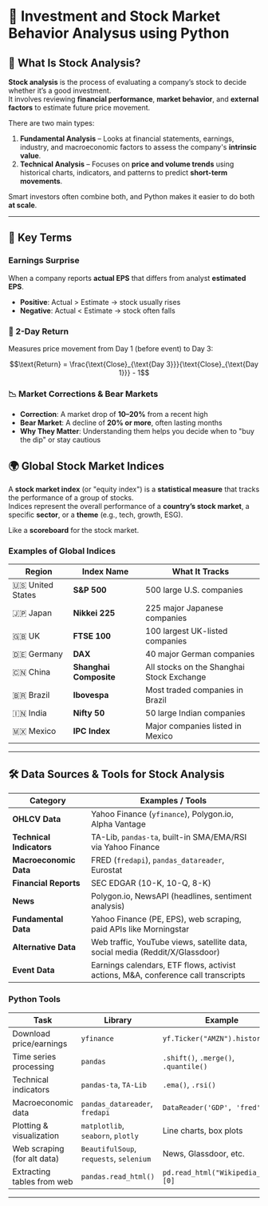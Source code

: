 # 📘 Investment and Stock Market Behavior Analysus using Python

## 📌 What Is Stock Analysis?

**Stock analysis** is the process of evaluating a company’s stock to decide whether it’s a good investment.  
It involves reviewing **financial performance**, **market behavior**, and **external factors** to estimate future price movement.

There are two main types:

1. **Fundamental Analysis** – Looks at financial statements, earnings, industry, and macroeconomic factors to assess the company's **intrinsic value**.
2. **Technical Analysis** – Focuses on **price and volume trends** using historical charts, indicators, and patterns to predict **short-term movements**.

Smart investors often combine both, and Python makes it easier to do both **at scale**.

---

## 🧠 Key Terms

### Earnings Surprise
When a company reports **actual EPS** that differs from analyst **estimated EPS**.
- **Positive**: Actual > Estimate → stock usually rises
- **Negative**: Actual < Estimate → stock often falls

### 🔁 2-Day Return
Measures price movement from Day 1 (before event) to Day 3:
```math
\text{Return} = \frac{\text{Close}_{\text{Day 3}}}{\text{Close}_{\text{Day 1}}} - 1
```

### 📉 Market Corrections & Bear Markets

- **Correction**: A market drop of **10–20%** from a recent high
- **Bear Market**: A decline of **20% or more**, often lasting months
- **Why They Matter**: Understanding them helps you decide when to "buy the dip" or stay cautious

## 🌍 Global Stock Market Indices

A **stock market index** (or "equity index") is a **statistical measure** that tracks the performance of a group of stocks.  
Indices represent the overall performance of a **country’s stock market**, a specific **sector**, or a **theme** (e.g., tech, growth, ESG).

Like a **scoreboard** for the stock market.

### Examples of Global Indices

| Region         | Index Name                | What It Tracks                            |
|----------------|----------------------------|--------------------------------------------|
| 🇺🇸 United States | **S&P 500**                  | 500 large U.S. companies                   |
| 🇯🇵 Japan         | **Nikkei 225**               | 225 major Japanese companies               |
| 🇬🇧 UK            | **FTSE 100**                | 100 largest UK-listed companies            |
| 🇩🇪 Germany       | **DAX**                     | 40 major German companies                  |
| 🇨🇳 China         | **Shanghai Composite**      | All stocks on the Shanghai Stock Exchange |
| 🇧🇷 Brazil        | **Ibovespa**                | Most traded companies in Brazil            |
| 🇮🇳 India         | **Nifty 50**                | 50 large Indian companies                  |
| 🇲🇽 Mexico        | **IPC Index**               | Major companies listed in Mexico           |

---

## 🛠️ Data Sources & Tools for Stock Analysis

| Category                | Examples / Tools                                                                 |
|-------------------------|----------------------------------------------------------------------------------|
| **OHLCV Data**          | Yahoo Finance (`yfinance`), Polygon.io, Alpha Vantage                           |
| **Technical Indicators**| TA-Lib, `pandas-ta`, built-in SMA/EMA/RSI via Yahoo Finance                     |
| **Macroeconomic Data**  | FRED (`fredapi`), `pandas_datareader`, Eurostat                                 |
| **Financial Reports**   | SEC EDGAR (10-K, 10-Q, 8-K)                                                      |
| **News**                | Polygon.io, NewsAPI (headlines, sentiment analysis)                             |
| **Fundamental Data**    | Yahoo Finance (PE, EPS), web scraping, paid APIs like Morningstar               |
| **Alternative Data**    | Web traffic, YouTube views, satellite data, social media (Reddit/X/Glassdoor)   |
| **Event Data**          | Earnings calendars, ETF flows, activist actions, M&A, conference call transcripts |

### Python Tools
| Task                        | Library                            | Example                               |
| --------------------------- | --------------------------------------- | ------------------------------------- |
| Download price/earnings     | `yfinance`                              | `yf.Ticker("AMZN").history()`         |
| Time series processing      | `pandas`                                | `.shift()`, `.merge()`, `.quantile()` |
| Technical indicators        | `pandas-ta`, `TA-Lib`                   | `.ema()`, `.rsi()`                    |
| Macroeconomic data          | `pandas_datareader`, `fredapi`          | `DataReader('GDP', 'fred')`           |
| Plotting & visualization    | `matplotlib`, `seaborn`, `plotly`       | Line charts, box plots                |
| Web scraping (for alt data) | `BeautifulSoup`, `requests`, `selenium` | News, Glassdoor, etc.                 |
| Extracting tables from web  | `pandas.read_html()`                    | `pd.read_html("Wikipedia_URL")[0]`    |


---


